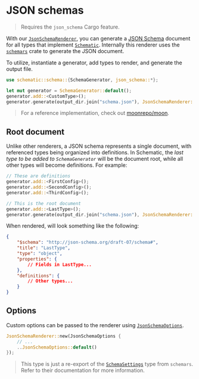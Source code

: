 # JSON schemas

> Requires the `json_schema` Cargo feature.

With our
[`JsonSchemaRenderer`](https://docs.rs/schematic/latest/schematic/schema/json_schema/struct.JsonSchemaRenderer.html),
you can generate a [JSON Schema](https://json-schema.org/) document for all types that implement
[`Schematic`](https://docs.rs/schematic/latest/schematic/schema/trait.Schematic.html). Internally
this renderer uses the [`schemars`](https://crates.io/crates/schemars) crate to generate the JSON
document.

To utilize, instantiate a generator, add types to render, and generate the output file.

```rust
use schematic::schema::{SchemaGenerator, json_schema::*};

let mut generator = SchemaGenerator::default();
generator.add::<CustomType>();
generator.generate(output_dir.join("schema.json"), JsonSchemaRenderer::default())?;
```

> For a reference implementation, check out
> [moonrepo/moon](https://github.com/moonrepo/moon/blob/master/nextgen/config/src/main.rs).

## Root document

Unlike other renderers, a JSON schema represents a single document, with referenced types being
organized into definitions. In Schematic, the _last type to be added to `SchemaGenerator`_ will be
the document root, while all other types will become definitions. For example:

```rust
// These are definitions
generator.add::<FirstConfig>();
generator.add::<SecondConfig>();
generator.add::<ThirdConfig>();

// This is the root document
generator.add::<LastType>();
generator.generate(output_dir.join("schema.json"), JsonSchemaRenderer::default())?;
```

When rendered, will look something like the following:

```json
{
	"$schema": "http://json-schema.org/draft-07/schema#",
	"title": "LastType",
	"type": "object",
	"properties": {
		// Fields in LastType...
	},
	"definitions": {
		// Other types...
	}
}
```

## Options

Custom options can be passed to the renderer using
[`JsonSchemaOptions`](https://docs.rs/schematic/latest/schematic/schema/json_schema/type.JsonSchemaOptions.html).

```rust
JsonSchemaRenderer::new(JsonSchemaOptions {
	// ...
	..JsonSchemaOptions::default()
});
```

> This type is just a re-export of the
> [`SchemaSettings`](https://docs.rs/schemars/latest/schemars/gen/struct.SchemaSettings.html) type
> from `schemars`. Refer to their documentation for more information.
